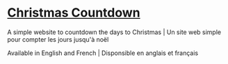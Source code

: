 # [Christmas Countdown](https://christmas.cxllm.uk)

A simple website to countdown the days to Christmas | Un site web simple pour compter les jours jusqu'à noël

Available in English and French | Disponsible en anglais et français
